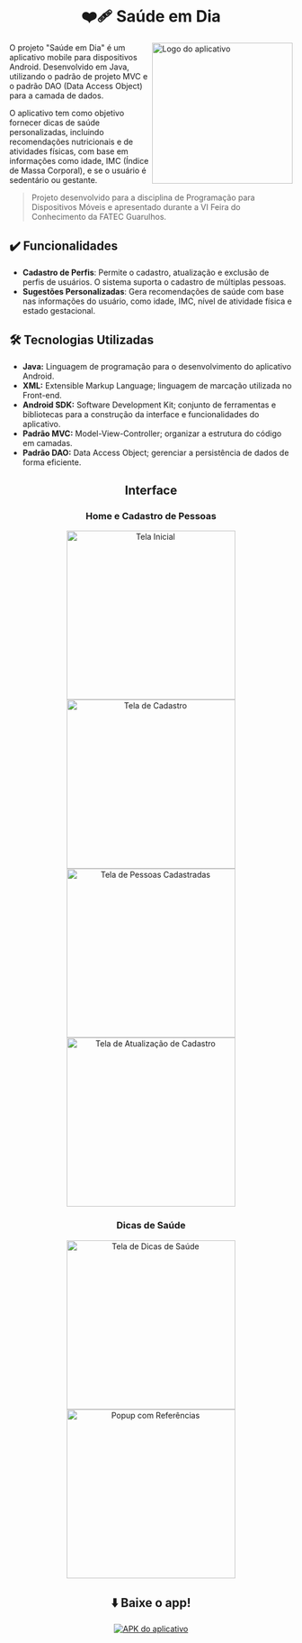 <div align="center">
  
# ❤️‍🩹 Saúde em Dia </h1> 

</div>

<a href="https://github.com/gabriellabueno/saude-em-dia">
 <img src="https://github.com/gabriellabueno/saude-em-dia/blob/main/imagens/logo.png" width="250px" alt="Logo do aplicativo" align="right"> 
</a>

O projeto "Saúde em Dia" é um aplicativo mobile para dispositivos Android. Desenvolvido em Java, utilizando o padrão de projeto MVC e o padrão DAO (Data Access Object) para a camada de dados. 

O aplicativo tem como objetivo fornecer dicas de saúde personalizadas, incluindo recomendações nutricionais e de atividades físicas, com base em informações como idade, IMC (Índice de Massa Corporal), e se o usuário é sedentário ou gestante.

> Projeto desenvolvido para a disciplina de Programação para Dispositivos Móveis e apresentado durante a VI Feira do Conhecimento da FATEC Guarulhos.


## ✔️ Funcionalidades

- **Cadastro de Perfis**: Permite o cadastro, atualização e exclusão de perfis de usuários. O sistema suporta o cadastro de múltiplas pessoas.
- **Sugestões Personalizadas**: Gera recomendações de saúde com base nas informações do usuário, como idade, IMC, nível de atividade física e estado gestacional.

## :hammer_and_wrench: Tecnologias Utilizadas

- **Java:** Linguagem de programação para o desenvolvimento do aplicativo Android.
- **XML:** Extensible Markup Language; linguagem de marcação utilizada no Front-end.
- **Android SDK:** Software Development Kit; conjunto de ferramentas e bibliotecas para a construção da interface e funcionalidades do aplicativo.
- **Padrão MVC:** Model-View-Controller; organizar a estrutura do código em camadas.
- **Padrão DAO:** Data Access Object; gerenciar a persistência de dados de forma eficiente.

<h2 align="center">Interface</h2>

<div align="center">

### Home e Cadastro de Pessoas

<img src="https://github.com/gabriellabueno/saude-em-dia/blob/main/imagens/home.jpeg" width="300px" alt="Tela Inicial">  

<img src="https://github.com/gabriellabueno/saude-em-dia/blob/main/imagens/cadastro.jpg" width="300px" alt="Tela de Cadastro">  

<img src="https://github.com/gabriellabueno/saude-em-dia/blob/main/imagens/pessoas-cadastradas.jpg" width="300px" alt="Tela de Pessoas Cadastradas">  
    
<img src="https://github.com/gabriellabueno/saude-em-dia/blob/main/imagens/atualizar-cadastro.jpg" width="300px" alt="Tela de Atualização de Cadastro">  

### Dicas de Saúde

<img src="https://github.com/gabriellabueno/saude-em-dia/blob/main/imagens/dica-saude.jpg" width="300px"  alt="Tela de Dicas de Saúde">  

<img src="https://github.com/gabriellabueno/saude-em-dia/blob/main/imagens/referencias.jpg" width="300px" alt="Popup com Referências">  

</div>

<div align="center">

## ⬇️ Baixe o app!

[![APK do aplicativo](https://img.shields.io/badge/Baixar%20APK-black?style=for-the-badge&logo=android)](https://github.com/gabriellabueno/saude-em-dia/blob/main/apk/saude-em-dia.apk)  

</div>
